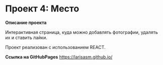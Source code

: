 # Проект 4: Место

**Описание проекта**

Интерактивная страница, куда можно добавлять фотографии, удалять их и ставить лайки.

Проект реализован с использованием REACT.

**Ссылка на GitHubPages**
https://larisasm.github.io/
